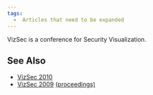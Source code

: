 ```yaml
---
tags:
  -  Articles that need to be expanded
---
```

VizSec is a conference for Security Visualization.

## See Also

- [VizSec 2010](http://www.vizsec2010.org/)
- [VizSec 2009](http://www.vizsec.org/vizsec-2009/)
  [(proceedings)](http://ieeexplore.ieee.org/xpl/mostRecentIssue.jsp?asf_arn=null&asf_iid=null&asf_pun=5368324&asf_in=null&asf_rpp=null&asf_iv=null&asf_sp=null&asf_pn=1)